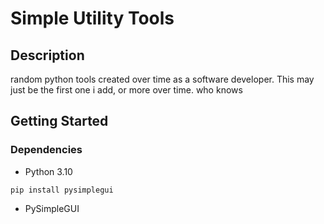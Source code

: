 # Simple Utility Tools

## Description

random python tools created over time as a software developer. This may just be the first one i add, or more over time. who knows

## Getting Started

### Dependencies

* Python 3.10
```
pip install pysimplegui
```
* PySimpleGUI
